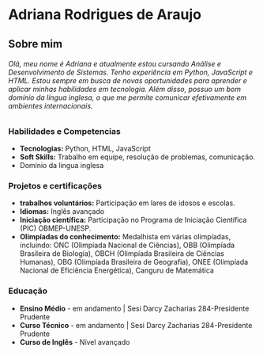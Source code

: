 # Adriana Rodrigues de Araujo
## Sobre mim

###### Olá, meu nome é Adriana e atualmente estou cursando Análise e Desenvolvimento de Sistemas. Tenho experiência em Python, JavaScript e HTML. Estou sempre em busca de novas oportunidades para aprender e aplicar minhas habilidades em tecnologia. Além disso, possuo um bom domínio da língua inglesa, o que me permite comunicar efetivamente em ambientes internacionais.



### Habilidades e Competencias
* **Tecnologias:** Python, HTML, JavaScript
* **Soft Skills:** Trabalho em equipe, resolução de problemas, comunicação.
* Domínio da lingua inglesa

### Projetos e certificações
* **trabalhos voluntários:** Participação em lares de idosos e escolas.
* **Idiomas:**  Inglês avançado
* **Iniciação científica:** Participação no Programa de Iniciação Científica (PIC) OBMEP-UNESP.
* **Olimpíadas do conhecimento:** Medalhista em várias olimpíadas, incluindo:
ONC (Olimpíada Nacional de Ciências),
OBB (Olimpíada Brasileira de Biologia),
OBCH (Olimpíada Brasileira de Ciências Humanas),
OBG (Olimpíada Brasileira de Geografia),
ONEE (Olimpíada Nacional de Eficiência Energética),
Canguru de Matemática



### Educação
* **Ensino Médio** - em andamento | Sesi Darcy Zacharias 284-Presidente Prudente
* **Curso Técnico** - em andamento | Sesi Darcy Zacharias 284-Presidente Prudente
* **Curso de Inglês** - Nível avançado
